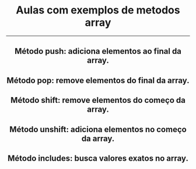 <h1 align="center">Aulas com exemplos de metodos array</h1>

---

<h2 align="center">Método push: <strong>adiciona</strong> elementos ao final da array.</h2>

<h2 align="center">Método pop: <strong>remove</strong> elementos do final da array.</h2>

<h2 align="center">Método shift: <strong>remove</strong> elementos do começo da array.</h2>

<h2 align="center">Método unshift: <strong>adiciona</strong> elementos no começo da array.</h2>

<h2 align="center">Método includes: <strong>busca</strong> valores exatos no array.</h2>